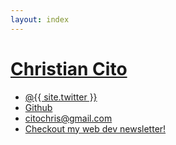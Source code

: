 ```yaml
---
layout: index
---
```



<h1 class="site-title"><a href="{{ site.url }}">Christian Cito</a></h1>
<ul class="site-list">
  <li><a target="_blank" href="https://twitter.com/{{ site.twitter }}">@{{ site.twitter }}</a></li>
  <li><a target="_blank" href="https://github.com/chrcit">Github</a></li>
  <li><a target="_blank" href="mailto:citochris@gmail.com">citochris@gmail.com</a></li>
  <li><a target="_blank" href="https://app.mailbrew.com/chrcit/devs-fh98L5BO4g2T">Checkout my web dev newsletter!</a></li>
</ul>
